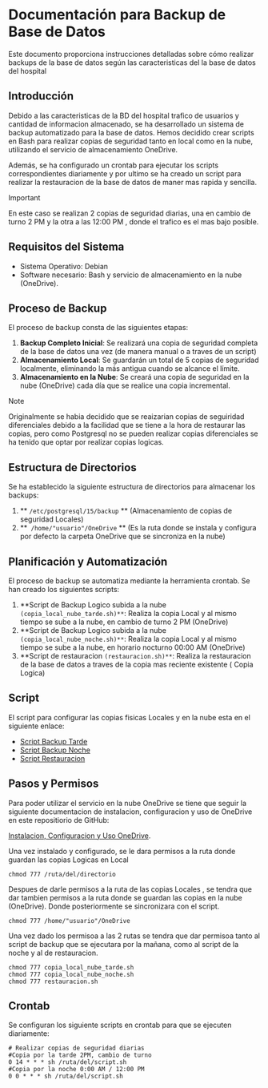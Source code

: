 # Documentación para Backup de Base de Datos

Este documento proporciona instrucciones detalladas sobre cómo realizar backups de la base de datos según las caracteristicas del la base de datos del hospital

## Introducción

Debido a las caracteristicas de la BD del hospital trafico de usuarios y cantidad de informacion almacenado, se ha desarrollado un sistema de backup automatizado para la base de datos. 
Hemos decidido crear scripts en Bash para realizar copias de seguridad tanto en local como en la nube, utilizando el servicio de almacenamiento OneDrive.

Además, se ha configurado un crontab para ejecutar los scripts correspondientes diariamente y por ultimo se ha creado 
un script para realizar la restauracion de la base de datos de maner mas rapida y sencilla.

> [!IMPORTANT]  
> En este caso se realizan 2 copias de seguridad diarias, una en cambio de turno 2 PM y la otra
> a las 12:00 PM , donde el trafico es el mas bajo posible.

## Requisitos del Sistema

- Sistema Operativo: Debian
- Software necesario: Bash y servicio de almacenamiento en la nube (OneDrive).

## Proceso de Backup

El proceso de backup consta de las siguientes etapas:

1. **Backup Completo Inicial**: Se realizará una copia de seguridad completa de la base de datos una vez (de manera manual o a traves de un script)
2. **Almacenamiento Local**: Se guardarán un total de 5 copias de seguridad localmente, eliminando la más antigua cuando se alcance el límite.
3. **Almacenamiento en la Nube**: Se creará una copia de seguridad en la nube (OneDrive) cada día que se realice una copia incremental.

> [!NOTE]  
> Originalmente se habia decidido que se reaizarian copias de seguiridad diferenciales debido a la facilidad
> que se tiene a la hora de restaurar las copias, pero como Postgresql no se pueden realizar copias diferenciales
> se ha tenido que optar por realizar copias logicas.

## Estructura de Directorios

Se ha establecido la siguiente estructura de directorios para almacenar los backups:

1. ** ```/etc/postgresql/15/backup``` ** (Almacenamiento de copias de seguridad Locales)
2. **``` /home/"usuario"/OneDrive``` ** (Es la ruta donde se instala y configura por defecto la carpeta OneDrive que se sincroniza en la nube)

## Planificación y Automatización

El proceso de backup se automatiza mediante la herramienta crontab. Se han creado los siguientes scripts:

1. **Script de Backup Logico subida a la nube ```(copia_local_nube_tarde.sh)**```: Realiza la copia Local y al mismo tiempo se sube a la nube, en cambio de turno 2 PM (OneDrive)
2. **Script de Backup Logico subida a la nube ```(copia_local_nube_noche.sh)**```: Realiza la copia Local y al mismo tiempo se sube a la nube, en horario nocturno 00:00 AM (OneDrive)
3. **Script de restauracion ```(restauracion.sh)**```: Realiza la restauracion de la base de datos a traves de la copia mas reciente existente ( Copia Logica)

## Script

El script para configurar las copias fisicas Locales y en la nube esta en el siguiente enlace:

- [Script Backup Tarde](Esquema%20de%20alta%20disponibilidad/Backups%20y%20Restauracion/script_backup_local_nube.sh)
- [Script Backup Noche](Esquema%20de%20alta%20disponibilidad/Backups%20y%20Restauracion/script_backup_local_nube.sh)
- [Script Restauracion](Esquema%20de%20alta%20disponibilidad/Backups%20y%20Restauracion/script_restauracion.sh)


## Pasos y Permisos

Para poder utilizar el servicio en la nube OneDrive se tiene que seguir
la siguiente documentacion de instalacion, configuracion y uso de OneDrive en este repositiorio de GitHub:

[Instalacion, Configuracion y Uso OneDrive](https://github.com/abraunegg/onedrive).

Una vez instalado y configurado, se le dara permisos a la ruta donde guardan las copias Logicas en Local
```
chmod 777 /ruta/del/directorio 
```

Despues de darle permisos a la ruta de las copias Locales , se tendra que dar tambien permisos a la ruta
donde se guardan las copias en la nube (OneDrive). Donde posteriormente se sincronizara con el script.
```
chmod 777 /home/"usuario"/OneDrive
```

Una vez dado los permisoa a las 2 rutas se tendra que dar permisoa tanto al script de backup que se ejecutara por
la mañana, como al script de la noche y al de restauracion.
```
chmod 777 copia_local_nube_tarde.sh
chmod 777 copia_local_nube_noche.sh 
chmod 777 restauracion.sh
```

## Crontab

Se configuran los siguiente scripts en crontab para que se ejecuten diariamente:

```
# Realizar copias de seguridad diarias
#Copia por la tarde 2PM, cambio de turno
0 14 * * * sh /ruta/del/script.sh
#Copia por la noche 0:00 AM / 12:00 PM
0 0 * * * sh /ruta/del/script.sh
```




